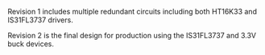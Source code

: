 Revision 1 includes multiple redundant circuits including both HT16K33 and IS31FL3737 drivers.

Revision 2 is the final design for production using the IS31FL3737 and 3.3V buck devices.
